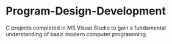 # Program-Design-Development
C projects completed in MS Visual Studio to gain a fundamental understanding of basic modern computer programming.
